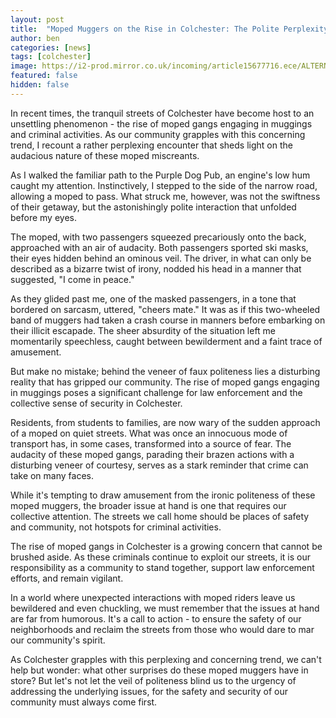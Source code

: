 ```yaml
---
layout: post
title:  "Moped Muggers on the Rise in Colchester: The Polite Perplexity of a Growing Trend"
author: ben
categories: [news]
tags: [colchester]
image: https://i2-prod.mirror.co.uk/incoming/article15677716.ece/ALTERNATES/s1200/1_Moped-gang-court-case.jpg
featured: false
hidden: false
---
```


In recent times, the tranquil streets of Colchester have become host to an unsettling phenomenon - the rise of moped gangs engaging in muggings and criminal activities. As our community grapples with this concerning trend, I recount a rather perplexing encounter that sheds light on the audacious nature of these moped miscreants.

As I walked the familiar path to the Purple Dog Pub, an engine's low hum caught my attention. Instinctively, I stepped to the side of the narrow road, allowing a moped to pass. What struck me, however, was not the swiftness of their getaway, but the astonishingly polite interaction that unfolded before my eyes.

The moped, with two passengers squeezed precariously onto the back, approached with an air of audacity. Both passengers sported ski masks, their eyes hidden behind an ominous veil. The driver, in what can only be described as a bizarre twist of irony, nodded his head in a manner that suggested, "I come in peace."

As they glided past me, one of the masked passengers, in a tone that bordered on sarcasm, uttered, "cheers mate." It was as if this two-wheeled band of muggers had taken a crash course in manners before embarking on their illicit escapade. The sheer absurdity of the situation left me momentarily speechless, caught between bewilderment and a faint trace of amusement.

But make no mistake; behind the veneer of faux politeness lies a disturbing reality that has gripped our community. The rise of moped gangs engaging in muggings poses a significant challenge for law enforcement and the collective sense of security in Colchester.

Residents, from students to families, are now wary of the sudden approach of a moped on quiet streets. What was once an innocuous mode of transport has, in some cases, transformed into a source of fear. The audacity of these moped gangs, parading their brazen actions with a disturbing veneer of courtesy, serves as a stark reminder that crime can take on many faces.

While it's tempting to draw amusement from the ironic politeness of these moped muggers, the broader issue at hand is one that requires our collective attention. The streets we call home should be places of safety and community, not hotspots for criminal activities.

The rise of moped gangs in Colchester is a growing concern that cannot be brushed aside. As these criminals continue to exploit our streets, it is our responsibility as a community to stand together, support law enforcement efforts, and remain vigilant.

In a world where unexpected interactions with moped riders leave us bewildered and even chuckling, we must remember that the issues at hand are far from humorous. It's a call to action - to ensure the safety of our neighborhoods and reclaim the streets from those who would dare to mar our community's spirit.

As Colchester grapples with this perplexing and concerning trend, we can't help but wonder: what other surprises do these moped muggers have in store? But let's not let the veil of politeness blind us to the urgency of addressing the underlying issues, for the safety and security of our community must always come first.
